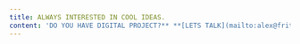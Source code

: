 ```yaml
---
title: ALWAYS INTERESTED IN COOL IDEAS.
content: 'DO YOU HAVE DIGITAL PROJECT?** **[LETS TALK](mailto:alex@frithir.com)'
---
```


